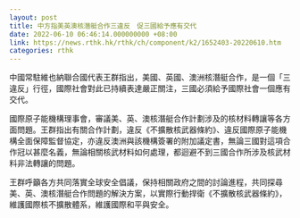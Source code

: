```yaml
---
layout: post
title: 中方指美英澳核潛艇合作三違反　促三國給予應有交代
date: 2022-06-10 06:46:14.000000000 +08:00
link: https://news.rthk.hk/rthk/ch/component/k2/1652403-20220610.htm
categories: rthk
---
```


中國常駐維也納聯合國代表王群指出，美國、英國、澳洲核潛艇合作，是一個「三違反」行徑，國際社會對此已持續表達嚴正關注，三國必須給予國際社會一個應有交代。

國際原子能機構理事會，審議美、英、澳核潛艇合作計劃涉及的核材料轉讓等各方面問題。王群指出有關合作計劃，違反《不擴散核武器條約》、違反國際原子能機構全面保障監督協定，亦違反澳洲與該機構簽署的附加議定書，無論三國對這項合作冠以甚麼名義，無論相關核武材料如何處理，都迴避不到三國合作所涉及核武材料非法轉讓的問題。

王群呼籲各方共同落實全球安全倡議，保持相關政府之間的討論進程，共同探尋美、英、澳核潛艇合作問題的解決方案，以實際行動捍衛《不擴散核武器條約》，維護國際核不擴散體系，維護國際和平與安全。
